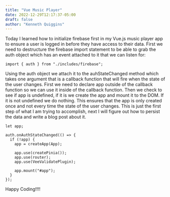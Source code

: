 ```yaml
---
title: "Vue Music Player"
date: 2022-12-29T12:17:37-05:00
draft: false
author: "Kenneth Quiggins"
---
```


Today I learned how to initialize firebase first in my Vue.js music player app to ensure a user is logged in before they have access to their data. First we need to destructure the firebase import statement to be able to grab the auth object which has an event attached to it that we can listen for:

```
import { auth } from "./includes/firebase";

```
Using the auth object we attach it to the auhStateChanged method which takes one argument that is a callback function that will fire when the state of the user changes. First we need to declare app outside of the callback function so we can use it inside of the callback function. Then we check to see if app is undefined, if it is we create the app and mount it to the DOM. If it is not undefined we do nothing. This ensures that the app is only created once and not every time the state of the user changes. This is just the first step of what I am trying to accomplish, next I will figure out how to persist the data and write a blog post about it.
```
let app;

auth.onAuthStateChanged(() => {
  if (!app) {
    app = createApp(App);

    app.use(createPinia());
    app.use(router);
    app.use(VeeValidatePlugin);

    app.mount("#app");
  }
});

```
Happy Coding!!!!

